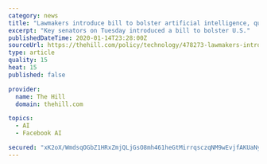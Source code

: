 ```yaml
---
category: news
title: "Lawmakers introduce bill to bolster artificial intelligence, quantum computing"
excerpt: "Key senators on Tuesday introduced a bill to bolster U.S."
publishedDateTime: 2020-01-14T23:28:00Z
sourceUrl: https://thehill.com/policy/technology/478273-lawmakers-introduce-bill-to-bolster-artificial-intelligence-quantum
type: article
quality: 15
heat: 15
published: false

provider:
  name: The Hill
  domain: thehill.com

topics:
  - AI
  - Facebook AI

secured: "xK2oX/WmdsqOGbZ1HRxZmjQLjGsO8mh461heGtMirrqsczqNM9wEvjfAKUaNyxPEG+zquE+pSi+qDRIiaXbMMC4YWUtlP12gxrFXT8ZhXNw0bO+p/HCGxvrr+4hpw4xXk+cugN2jlJqrRcPsGYgVfwgaFIs+osR0+yzPnecWNPr1iBHv+biG3I6rBB7uebba7gWMfLl9VWAzYl0VoOmhDikf7vrmx0/DQwDMTo7u7lkf2dplYuO+pZExeweGByOoqM1etumT1lQSEVDQOSay4KzRh+6ogJXqKzlUHk052a9LyQFFCWoZxMiIvgQXzo4b/2r3RpiiIalDzl9O0Zj99jaNkPa1YgMpvKcnu6tTa4nQXfb45t/wYSj1Xuy0FCzSdtQQS8ld7mFYpe/wu3VXxMetiumoc1GI6pbroMEFlTN36BzvBWz+pgdlEvlH8cLRZiuTWgW2Oe/RQ2UppLUvrg==;lzkVMNh1/I35Fp7lgsMONg=="
---
```



